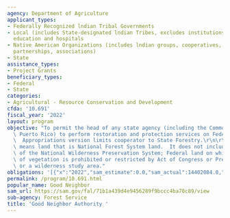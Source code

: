 ```yaml
---
agency: Department of Agriculture
applicant_types:
- Federally Recognized lndian Tribal Governments
- Local (includes State-designated lndian Tribes, excludes institutions of higher
  education and hospitals
- Native American Organizations (includes lndian groups, cooperatives, corporations,
  partnerships, associations)
- State
assistance_types:
- Project Grants
beneficiary_types:
- Federal
- State
categories:
- Agricultural - Resource Conservation and Development
cfda: '10.691'
fiscal_year: '2022'
layout: program
objective: "To permit the head of any state agency (including the Commonwealth of\
  \ Puerto Rico) to perform restoration and protection services on Federal land. Note:\
  \  Appropriations version limits cooperator to State Forestry.\r\n\r\nFederal land\
  \ means land that is National Forest System land.  It does not include a component\
  \ of the National Wilderness Preservation System; Federal land on which the removal\
  \ of vegetation is prohibited or restricted by Act of Congress or Presidential proclamation;\
  \ or a wilderness study area."
obligations: '[{"x":"2022","sam_estimate":0.0,"sam_actual":14402084.0,"usa_spending_actual":32215919.15},{"x":"2023","sam_estimate":59743458.0,"sam_actual":0.0,"usa_spending_actual":53597642.23},{"x":"2024","sam_estimate":0.0,"sam_actual":0.0,"usa_spending_actual":0.0}]'
permalink: /program/10.691.html
popular_name: Good Neighbor
sam_url: https://sam.gov/fal/71b1a439d4e9456289f9bccc4ba70c89/view
sub-agency: Forest Service
title: 'Good Neighbor Authority '
---
```


